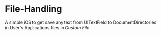 # File-Handling
A simple iOS to get save any text from UITextField to DocumentDirectories in User's Applications files in *Custom File*
